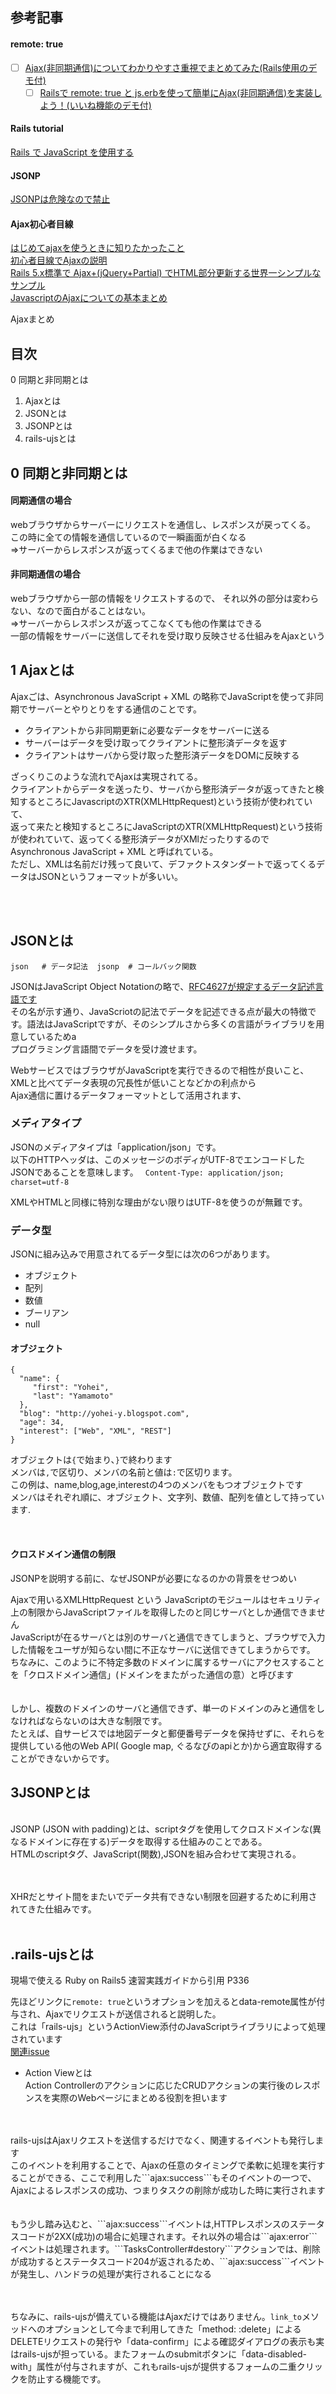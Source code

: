 ## 参考記事



#### remote: true

- [ ] <a href="https://qiita.com/__tambo__/items/409ccf256e84017ea307">Ajax(非同期通信)についてわかりやすさ重視でまとめてみた(Rails使用のデモ付)</a>
  - [ ] <a href="https://qiita.com/__tambo__/items/45211df065e0c037d032">Railsで remote: true と js.erbを使って簡単にAjax(非同期通信)を実装しよう！(いいね機能のデモ付)</a>

#### Rails tutorial

<a href="https://railsguides.jp/working_with_javascript_in_rails.html">Rails で JavaScript を使用する</a><br>


#### JSONP
<a href="https://blog.ohgaki.net/stop-using-jsonp">JSONPは危険なので禁止</a><br>


#### Ajax初心者目線

<a href="https://qiita.com/nekoneko-wanwan/items/bedc0e826c0842ca0b11">はじめてajaxを使うときに知りたかったこと</a><br>
<a href="https://qiita.com/hisamura333/items/e3ea6ae549eb09b7efb9">初心者目線でAjaxの説明</a><br>
<a href="https://qiita.com/fezrestia/items/e669107a4a6e66618738">Rails 5.x標準で Ajax+(jQuery+Partial) でHTML部分更新する世界一シンプルなサンプル</a><br>
<a href="https://qiita.com/katsunory/items/9bf9ee49ee5c08bf2b3d">JavascriptのAjaxについての基本まとめ</a>




Ajaxまとめ


## 目次

0 同期と非同期とは
1. Ajaxとは
2. JSONとは
3. JSONPとは
4. rails-ujsとは





## 0 同期と非同期とは 

#### 同期通信の場合
webブラウザからサーバーにリクエストを通信し、レスポンスが戻ってくる。<br>
この時に全ての情報を通信しているので一瞬画面が白くなる<br>
=>サーバーからレスポンスが返ってくるまで他の作業はできない

#### 非同期通信の場合
webブラウザから一部の情報をリクエストするので、
それ以外の部分は変わらない、なので面白がることはない。<br>
=>サーバーからレスポンスが返ってこなくても他の作業はできる<br>
一部の情報をサーバーに送信してそれを受け取り反映させる仕組みをAjaxという











## 1 Ajaxとは

Ajaxごは、Asynchronous JavaScript + XML の略称でJavaScriptを使って非同期でサーバーとやりとりをする通信のことです。<br>


* クライアントから非同期更新に必要なデータをサーバーに送る<br>
* サーバーはデータを受け取ってクライアントに整形済データを返す<br>
* クライアントはサーバから受け取った整形済データをDOMに反映する<br>


ざっくりこのような流れでAjaxは実現されてる。<br>
クライアントからデータを送ったり、サーバから整形済データが返ってきたと検知するところにJavascriptのXTR(XMLHttpRequest)という技術が使われていて、<br>
返って来たと検知するところにJavaScriptのXTR(XMLHttpRequest)という技術が使われていて、返ってくる整形済データがXMlだったりするので Asynchronous JavaScript + XML と呼ばれている。<br>
ただし、XMLは名前だけ残って良いて、デファクトスタンダートで返ってくるデータはJSONというフォーマットが多いい。

<br>
<br>

## JSONとは

`
json   # データ記法 
jsonp  # コールバック関数
`

JSONはJavaScript Object Notationの略で、<a href="http://pentan.info/doc/rfc/j4627.html">RFC4627が規定するデータ記述言語です</a><br>
その名が示す通り、JavaScriotの記法でデータを記述できる点が最大の特徴です。語法はJavaScriptですが、そのシンプルさから多くの言語がライブラリを用意しているためa<br>
プログラミング言語間でデータを受け渡せます。<br>


WebサービスではブラウザがJavaScriptを実行できるので相性が良いこと、XMLと比べてデータ表現の冗長性が低いことなどかの利点から<br>
Ajax通信に置けるデータフォーマットとして活用されます、



### メディアタイプ

JSONのメディアタイプは「application/json」です。<br>
以下のHTTPヘッダは、このメッセージのボディがUTF-8でエンコードしたJSONであることを意味します。
` Content-Type: application/json; charset=utf-8`

 XMLやHTMLと同様に特別な理由がない限りはUTF-8を使うのが無難です。
 

 
### データ型
 
 JSONに組み込みで用意されてるデータ型には次の6つがあります。<br>
 
 
 * オブジェクト
 * 配列
 * 数値
 * ブーリアン
 * null
 



#### オブジェクト
 
```
{
  "name": {
     "first": "Yohei",
     "last": "Yamamoto"
  },
  "blog": "http://yohei-y.blogspot.com",
  "age": 34,
  "interest": ["Web", "XML", "REST"]
}
```

オブジェクトは`{`で始まり、`}`で終わります<br>
メンバは`,`で区切り、メンバの名前と値は`:`で区切ります。<br>
この例は、name,blog,age,interestの4つのメンバをもつオブジェクトです<br>
メンバはそれぞれ順に、オブジェクト、文字列、数値、配列を値として持っています.



<br>

#### クロスドメイン通信の制限

JSONPを説明する前に、なぜJSONPが必要になるのかの背景をせつめい<br>

Ajaxで用いるXMLHttpRequest という JavaScriptのモジュールはセキュリティ上の制限からJavaScriptファイルを取得したのと同じサーバとしか通信できません<br>
JavaScriptが在るサーバとは別のサーバと通信できてしまうと、ブラウザで入力した情報をユーザが知らない間に不正なサーバに送信できてしまうからです。<br>
ちなみに、このように不特定多数のドメインに属するサーバにアクセスすることを「クロスドメイン通信」(ドメインをまたがった通信の意）と呼びます<br>
<br>
<br>
しかし、複数のドメインのサーバと通信できず、単一のドメインのみと通信をしなければならないのは大きな制限です。<br>
たとえば、自サービスでは地図データと郵便番号データを保持せずに、それらを提供している他のWeb API( Google map, ぐるなびのapiとか)から適宜取得することができないからです。<br>



##  3JSONPとは
<br>
JSONP (JSON with padding)とは、scriptタグを使用してクロスドメインな(異なるドメインに存在する)データを取得する仕組みのことである。<br>
HTMLのscriptタグ、JavaScript(関数),JSONを組み合わせて実現される。<br>
<br>
<br>


XHRだとサイト間をまたいでデータ共有できない制限を回避するために利用されてきた仕組みです。<br>
<br>




## .rails-ujsとは


現場で使える Ruby on Rails5 速習実践ガイドから引用 P336<br>

先ほどリンクに```remote: true```というオプションを加えるとdata-remote属性が付与され、Ajaxでリクエストが送信されると説明した。<br>
これは「rails-ujs」というActionView添付のJavaScriptライブラリによって処理されています<br>
<a href="https://github.com/sho-kasama/Todo-rails/pull/31">関連issue</a>


* Action Viewとは<br>
Action Controllerのアクションに応じたCRUDアクションの実行後のレスポンスを実際のWebページにまとめる役割を担います<br>
<br>
<br>
rails-ujsはAjaxリクエストを送信するだけでなく、関連するイベントも発行します<br>
このイベントを利用することで、Ajaxの任意のタイミングで柔軟に処理を実行することができる、ここで利用した```ajax:success```もそのイベントの一つで、Ajaxによるレスポンスの成功、つまりタスクの削除が成功した時に実行されます<br>

<br>
<br>
もう少し踏み込むと、```ajax:success```イベントは,HTTPレスポンスのステータスコードが2XX(成功)の場合に処理されます。それ以外の場合は```ajax:error```イベントは処理されます。```TasksController#destory```アクションでは、削除が成功するとステータスコード204が返されるため、```ajax:success```イベントが発生し、ハンドラの処理が実行されることになる<br>


<br>
<br>

ちなみに、rails-ujsが備えている機能はAjaxだけではありません。```link_to```メソッドへのオプションとして今まで利用してきた「method: :delete」によるDELETEリクエストの発行や「data-confirm」による確認ダイアログの表示も実はrails-ujsが担っている。またフォームのsubmitボタンに「data-disabled-with」属性が付与されますが、これもrails-ujsが提供するフォームの二重クリックを防止する機能です。














